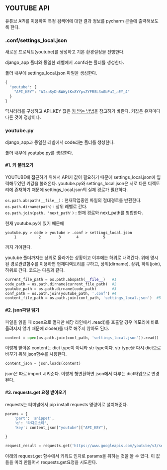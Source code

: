 ## YOUTUBE API
유튜브 API를 이용하여 특정 검색어에 대한 결과 정보를 pycharm 콘솔에 출력해보도록 한다. 

### .conf/settings_local.json

새로운 프로젝트(youtube)를 생성하고 기본 환경설정을 진행한다.  

django_app 폴더와 동일한 레벨에서 .conf라는 폴더를 생성한다.  

폴더 내부에 settings_local.json 파일을 생성한다. 

```python
{
  "youtube": {
    "API_KEY": "AIzaSyDh8WWytKv8YYpvZYFRSL3nGbPaI_aEY_4"
  }
}
```
딕셔러리를 구성하고 API_KEY 값은 [키 받는 방법](https://github.com/LeeHanYeong/Fastcampus-WPS-4th/blob/master/Django/07.%20YouTube.md)을 참고하기 바란다. 키값은 유저마다 다른 것이 정상이다. 

### youtube.py

django_app과 동일한 레벨에서 code라는 폴더를 생성한다.  

폴더 내부에 youtube.py를 생성한다. 

#### #1. 키 불러오기
YOUTUBE에 접근하기 위해서 API키 값이 필요하기 때문에 settings_local.json에 입력해두었던 키값을 불러온다. youtube.py와 settings_local.json은 서로 다른 디렉토리에 존재하기 때문에 settings_local.json의 실제 경로가 필요하다. 

`os.path.abspath(__file__)` : 현재작업중인 파일의 절대경로를 반환한다. 
`os.path.dirname(path)` : 상위 레벨로 간다.  
`os.path.join(path, 'next_path')` : 현재 경로와 next_path를 병합한다.  

현재 youtube.py에 있기 때문에   
```
youtube.py > code > youtube > .conf > settings_local.json
	1		   2	    3	    4			5
```
까지 가야한다. 

youtube 폴더까지는 상위로 올라가는 상황이고 이후에는 하위로 내려간다. 위에 명시된 경로관련함수를 이용하면 현재디렉토리를 구하고, 상위(dirname), 상위, 하위(join), 하위로 간다. 코드는 다음과 같다. 

```python
current_file_path = os.path.abspath(__file__)	#1
code_path = os.path.dirname(current_file_path)	#2
youtube_path = os.path.dirname(code_path)		#3
conf_path = os.path.join(youtube_path, '.conf')	#4
content_file_path = os.path.join(conf_path, 'settings_local.json')	#5
```

#### #2. json파일 읽기

파일을 읽을 때 open으로 열지만 해당 라인에서 .read()를 호출할 경우 메모리에 바로 올려지지 않기 때문에 close()를 따로 해주지 않아도 된다. 
```python
content = open(os.path.join(conf_path, 'settings_local.json')).read()
```
이렇게 받아온 content는 dict type이 아니라 str type이다. str type을 다시 dict으로 바꾸기 위해 json함수를 사용한다. 

```python
content_json = json.loads(content)
```
json은 따로 import 시켜준다. 이렇게 형변환하면 json에서 다루는 dict타입으로 변경된다. 

#### #3. requests.get 요청 받아오기

requests는 터미널에서 pip install requests 명령어로 설치해준다. 

```python
params = {
    'part': 'snippet',
    'q': '라디오스타',
    'key': content_json["youtube"]["API_KEY"],

}

request_result = requests.get('https://www.googleapis.com/youtube/v3/search?', params=params)
```
아래의 request.get 함수에서 키워드 인자로 params을 취하는 것을 볼 수 있다. 이 값들을 미리 만들어서 requests.get요청을 시도한다. 


